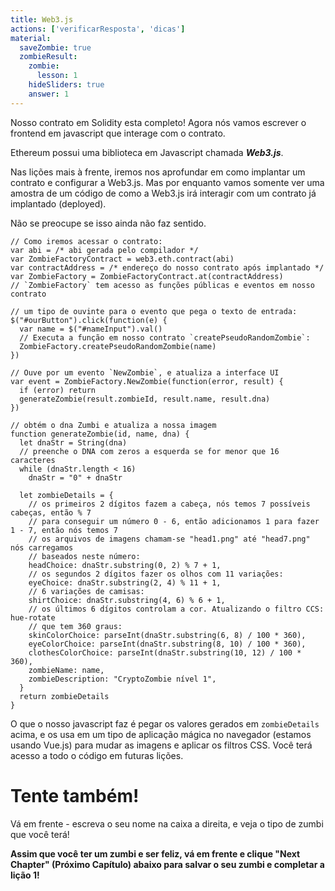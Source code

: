 ```yaml
---
title: Web3.js
actions: ['verificarResposta', 'dicas']
material:
  saveZombie: true
  zombieResult:
    zombie:
      lesson: 1
    hideSliders: true
    answer: 1
---
```


Nosso contrato em Solidity esta completo! Agora nós vamos escrever o frontend em javascript que interage com o contrato.

Ethereum possui uma biblioteca em Javascript chamada **_Web3.js_**.

Nas lições mais à frente, iremos nos aprofundar em como implantar um contrato e configurar a Web3.js. Mas por enquanto vamos somente ver uma amostra de um código de como a Web3.js irá interagir com um contrato já implantado (deployed).

Não se preocupe se isso ainda não faz sentido.

```
// Como iremos acessar o contrato:
var abi = /* abi gerada pelo compilador */
var ZombieFactoryContract = web3.eth.contract(abi)
var contractAddress = /* endereço do nosso contrato após implantado */
var ZombieFactory = ZombieFactoryContract.at(contractAddress)
// `ZombieFactory` tem acesso as funções públicas e eventos em nosso contrato

// um tipo de ouvinte para o evento que pega o texto de entrada:
$("#ourButton").click(function(e) {
  var name = $("#nameInput").val()
  // Executa a função em nosso contrato `createPseudoRandomZombie`:
  ZombieFactory.createPseudoRandomZombie(name)
})

// Ouve por um evento `NewZombie`, e atualiza a interface UI
var event = ZombieFactory.NewZombie(function(error, result) {
  if (error) return
  generateZombie(result.zombieId, result.name, result.dna)
})

// obtém o dna Zumbi e atualiza a nossa imagem
function generateZombie(id, name, dna) {
  let dnaStr = String(dna)
  // preenche o DNA com zeros a esquerda se for menor que 16 caracteres
  while (dnaStr.length < 16)
    dnaStr = "0" + dnaStr

  let zombieDetails = {
    // os primeiros 2 dígitos fazem a cabeça, nós temos 7 possíveis cabeças, então % 7
    // para conseguir um número 0 - 6, então adicionamos 1 para fazer 1 - 7, então nós temos 7
    // os arquivos de imagens chamam-se "head1.png" até "head7.png" nós carregamos
    // baseados neste número:
    headChoice: dnaStr.substring(0, 2) % 7 + 1,
    // os segundos 2 dígitos fazer os olhos com 11 variações:
    eyeChoice: dnaStr.substring(2, 4) % 11 + 1,
    // 6 variações de camisas:
    shirtChoice: dnaStr.substring(4, 6) % 6 + 1,
    // os últimos 6 dígitos controlam a cor. Atualizando o filtro CCS: hue-rotate
    // que tem 360 graus:
    skinColorChoice: parseInt(dnaStr.substring(6, 8) / 100 * 360),
    eyeColorChoice: parseInt(dnaStr.substring(8, 10) / 100 * 360),
    clothesColorChoice: parseInt(dnaStr.substring(10, 12) / 100 * 360),
    zombieName: name,
    zombieDescription: "CryptoZombie nível 1",
  }
  return zombieDetails
}
```

O que o nosso javascript faz é pegar os valores gerados em `zombieDetails` acima, e os usa em um tipo de aplicação mágica no navegador (estamos usando Vue.js) para mudar as imagens e aplicar os filtros CSS. Você terá acesso a todo o código em futuras lições.

# Tente também!

Vá em frente - escreva o seu nome na caixa a direita, e veja o tipo de zumbi que você terá!

**Assim que você ter um zumbi e ser feliz, vá em frente e clique "Next Chapter" (Próximo Capítulo) abaixo para salvar o seu zumbi e completar a lição 1!**
